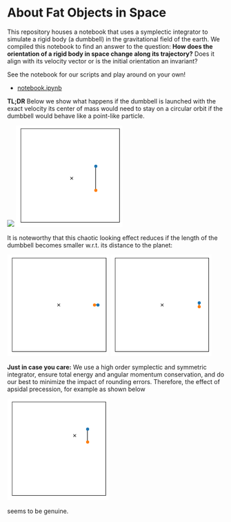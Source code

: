 # About Fat Objects in Space

This repository houses a notebook that uses a symplectic integrator to simulate a rigid body (a dumbbell) in the gravitational field of the earth. We compiled this notebook to find an answer to the question: **How does the orientation of a rigid body in space change along its trajectory?** Does it align with its velocity vector or is the initial orientation an invariant?

See the notebook for our scripts and play around on your own!
 - [notebook.ipynb](notebook.ipynb)

**TL;DR** Below we show what happens if the dumbbell is launched with the exact velocity its center of mass would need to stay on a circular orbit if the dumbbell would behave like a point-like particle.

![](trj.gif)
![](trj2.gif)

It is noteworthy that this chaotic looking effect reduces if the length of the dumbbell becomes smaller w.r.t. its distance to the planet:

![](trj1.gif)
![](trj4.gif)

**Just in case you care:** We use a high order symplectic and symmetric integrator, ensure total energy and angular momentum conservation, and do our best to minimize the impact of rounding errors. Therefore, the effect of apsidal precession, for example as shown below

![](trj3.gif)

seems to be genuine.
